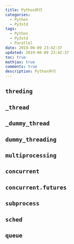 ```yaml
---
title: Python并行
categories:
  - Python
  - Py3std
tags:
  - Python
  - Py3std
  - Parallel
date: 2019-06-09 23:42:37
updated: 2019-06-09 23:42:37
toc: true
mathjax: true
comments: true
description: Python并行
---
```


##	`threding`

##	`_thread`

##	`_dummy_thread`

##	`dummy_threading`

##	`multiprocessing`

##	`concurrent`

##	`concurrent.futures`

##	`subprocess`

##	`sched`

##	`queue`


